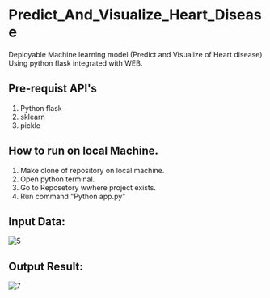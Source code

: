 # Predict_And_Visualize_Heart_Disease
Deployable Machine learning model (Predict and Visualize of Heart disease) Using python flask integrated with WEB.

## Pre-requist API's
1. Python flask
2. sklearn
3. pickle

## How to run on local Machine.
1. Make clone of repository on local machine.
2. Open python terminal.
3. Go to Reposetory wwhere project exists.
4. Run command "Python app.py"

## Input Data:

![5](https://user-images.githubusercontent.com/109303665/208230989-89f1f5c4-daa1-41ab-b327-de75dfd30d44.png)



## Output Result:

![7](https://user-images.githubusercontent.com/109303665/208231005-2ae92255-88fd-4745-87e0-9b593eb6bdbe.png)
